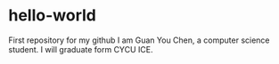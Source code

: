 # hello-world
First repository for my github
I am Guan You Chen, a computer science student.
I will graduate form CYCU ICE.
